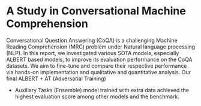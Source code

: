 # A Study in Conversational Machine Comprehension

Conversational Question Answering (CoQA) is a challenging Machine Reading
Comprehension (MRC) problem under Natural language processing (NLP). In this
report, we investigated various SOTA models, especially ALBERT based models,
to improve its evaluation performance on the CoQA datasets. We aim to fine-tune
and compare their respective performance via hands-on implementation and qualitative
and quantitative analysis. Our final ALBERT + AT (Adversarial Training)
+ Auxiliary Tasks (Ensemble) model trained with extra data achieved the highest
evaluation score among other models and the benchmark.
